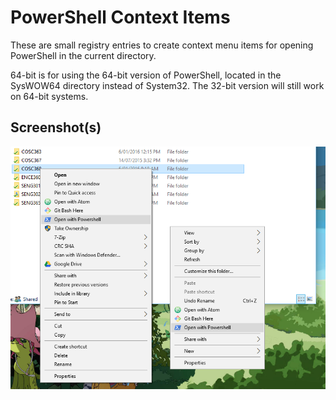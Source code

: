 # PowerShell Context Items
These are small registry entries to create context menu items for opening PowerShell in the current directory.

64-bit is for using the 64-bit version of PowerShell, located in the SysWOW64 directory instead of System32. The 32-bit version will still work on 64-bit systems.

## Screenshot(s)
![alt tag](https://raw.githubusercontent.com/NoodleChump/powershell-context-items/master/usage-screenshots.png)
